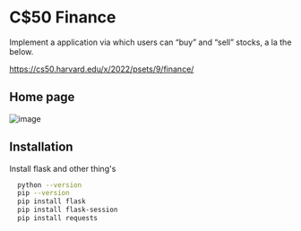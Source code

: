 
# C$50 Finance

Implement a application via which users can “buy” and “sell” stocks, a la the below.

https://cs50.harvard.edu/x/2022/psets/9/finance/

 




## Home page
![image](https://user-images.githubusercontent.com/67579703/177015947-f6d06e8c-17df-4e7a-9181-11143c6c075b.png)


## Installation

Install flask and other thing's 

```bash
  python --version
  pip --version
  pip install flask
  pip install flask-session
  pip install requests
```
    
